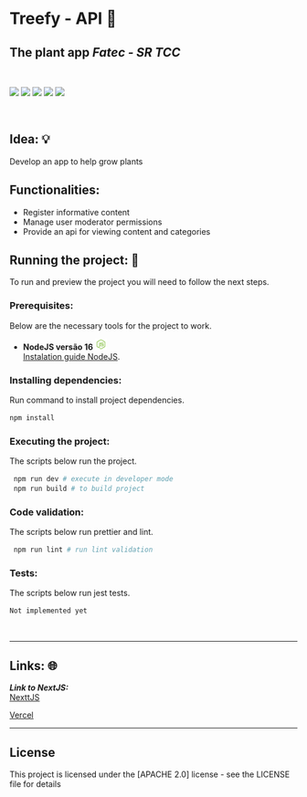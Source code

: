 # Treefy - API 🌱
## The plant app ***Fatec - SR TCC***

<br>
<p float="left">
 <img src="https://img.shields.io/badge/Next-black?style=for-the-badge&logo=next.js&logoColor=white">
 <img src="https://img.shields.io/badge/strapi-%232E7EEA.svg?style=for-the-badge&logo=strapi&logoColor=white">
 <img src="https://img.shields.io/badge/node.js-6DA55F?style=for-the-badge&logo=node.js&logoColor=white">
 <img src="https://img.shields.io/badge/react-%2320232a.svg?style=for-the-badge&logo=react&logoColor=%2361DAFB">
 <img src="https://img.shields.io/badge/typescript-%23007ACC.svg?style=for-the-badge&logo=typescript&logoColor=white">
</p>
<br>

## Idea: 💡
Develop an app to help grow plants

## Functionalities:
- Register informative content
- Manage user moderator permissions
- Provide an api for viewing content and categories

## Running the project: 🚀
To run and preview the project you will need to follow the next steps.

### Prerequisites:
Below are the necessary tools for the project to work.
- **NodeJS versão 16** <img src="https://raw.githubusercontent.com/PKief/vscode-material-icon-theme/main/icons/nodejs.svg" height="20" /><br>
  [<ins>Instalation guide NodeJS</ins>](https://nodejs.org/en/).
  
### Installing dependencies:
Run command to install project dependencies.
   ```sh
   npm install
   ```  
  
### Executing the project:
The scripts below run the project.
  ```sh
   npm run dev # execute in developer mode
   npm run build # to build project
   ```

### Code validation:
The scripts below run prettier and lint.
  ```sh
   npm run lint # run lint validation
   ```

### Tests:
The scripts below run jest tests.
  ```sh
  Not implemented yet
   ```
   
   <br>

---
## Links: 🌐
***Link to NextJS:***<br>
[<ins>NexttJS</ins>](https://nextjs.org/)

[<ins>Vercel</ins>](https://vercel.com/new?utm_medium=default-template&filter=next.js&utm_source=create-next-app&utm_campaign=create-next-app-readme)

---
## License
This project is licensed under the [APACHE 2.0] license - see the LICENSE file for details
